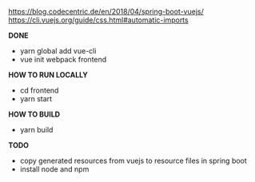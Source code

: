 https://blog.codecentric.de/en/2018/04/spring-boot-vuejs/
https://cli.vuejs.org/guide/css.html#automatic-imports

**DONE**
* yarn global add vue-cli
* vue init webpack frontend

**HOW TO RUN LOCALLY**
* cd frontend
* yarn start

**HOW TO BUILD**
* yarn build

**TODO**
* copy generated resources from vuejs to resource files in spring boot
* install node and npm